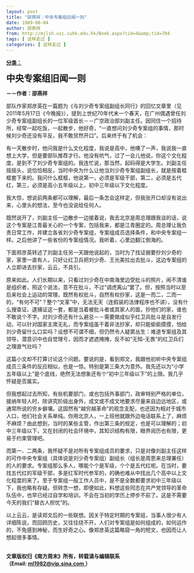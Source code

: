 ```yaml
---
layout: post
title: "邵燕祥：中央专案组旧闻一则"
date: 1989-06-04
author: 邵燕祥
from: http://mjlsh.usc.cuhk.edu.hk/Book.aspx?cid=4&amp;tid=704
tags: [ 这样走过 ]
categories: [ 这样走过 ]
---
```


<div style="margin: 15px 10px 10px 0px;">
<div>
<span id="ctl00_ContentPlaceHolder1_chapter1_SubjectLabel" style="font-weight:bold;text-decoration:underline;">
   分类：
  </span>
</div>
<p>
<strong>
<font size="5">
    中央专案组旧闻一则
   </font>
</strong>
</p>
<p>
<strong>
   －－作者：邵燕祥
  </strong>
</p>
<p>
  部队作家郑彦英在一篇题为《与刘少奇专案组副组长同行》的回忆文章里（见2011年5月17日《今晚报》），提到上世纪70年代末一个春天，在广州偶遇曾任刘少奇专案组副组长的一位军级首长－－广空政治部刘副主任。因同住一个招待所，经常一起吃饭，一起散步，他好奇，“一直想问刘少奇专案组的事情，那时候刘少奇还没有平反，我不敢贸然开口”。后来终于有了机会：
 </p>
<p>
  有一天散步时，他问我是什么文化程度，我说是高中，他噢了一声，我说我一直想上大学，但是要部队推荐才行。他没有吭气，过了一会儿他说，你这个文化程度，是到不了刘少奇专案组的。我连忙说，那当然，起码得是大学生。刘副主任摇摇头，说恰恰相反，当时中央为什么让他当刘少奇专案组副组长，就是按着框框套下来的。我问什么框框，他说第一，必须是军级干部，第二，必须是五代红，第三，必须是高小五年级以上，初中三年级以下文化程度。
 </p>
<p>
  我大惊，想说前两条都可以理解，最后一条怎会这样定，但我张开口却没有说出来，心里头的想法，至今也没说给任何人。
 </p>
<p>
  既然说开了，刘副主任一边散步一边接着说，我去北京是周总理跟我谈的话，说这个专案是江青最关心的一个专案，包括我来，都是江青圈定的。周总理让我负责日常工作，并建立各省刘少奇专案组，专案组成员选择条件，和中央专案组一样。之后他讲了一些省份的专案组情况。我听着，心里边翻江倒海的。
 </p>
<p>
  下面郑彦英转述了刘副主任另一天跟他说起的，当时为了找证据要抄刘少奇的家，家里一直有人，只好让红卫兵把刘少奇、王光美拉出去批斗，这边专案组的人立即进去抄家，云云，不具引。
 </p>
<p>
  原来如此。人们长期以来，只看过刘少奇在中南海里边受批斗的照片，闹不清谁是组织者，照这个说法，意不在批斗，不过“调虎离山”罢了。但，按照当时以至后来社会上运动的常理，既然有权批斗，自然有权抄家，这是一而二，二而一的，“有何不可”？整个“文革”中，无法无天（连假装的法律程序也不讲），没有什么搜查证、逮捕证这一套，都是当着被批斗者或其家人的面，抄他们的家，谁也不敢说个不字。对刘少奇还有什么避忌－－需要做成似乎红卫兵批斗是自发行动，可以针对国家主席无礼，而专案组虽干着非法抄家，却只能偷偷摸摸，怕给刘少奇留什么口实吗？设想不可谓不细，但仍然令人疑窦丛生：难道专案组及其领导，潜意识中也自觉理亏，因而才遮遮掩掩，反不如“无知-无畏”的红卫兵们之理直气壮吗？
 </p>
<p>
  这篇小文却不打算讨论这个问题。要说的是，看到郑文，我跟他初听中央专案组成员三条件的反应相似，也是一惊。特别是第三条大为意外。我先还以为“小学五年级以上”是个底线，绝然无法想象还有个“初中三年级以下”的上限。我几乎怀疑是否属实。
 </p>
<p>
  但我想起过去所知，有些机要部门，或也包括外事部门，政审特别严格的单位，接纳年轻人时，除讲究阶级出身外，成文或不成文地要求尽量来自边远地区，或通常所说的穷乡僻壤。这固然有“越穷越革命”的观念支配，也还因为相对于城市人口，他们社会关系单纯。你用北京人，一上班他就跟外边电话联系上了，麻烦不麻烦？由此想到，当时的某些主管，作出第三条的规定，也是可以理解的；初中三年级以下，又在封闭的社会环境中，其知识结构有限，眼界阅历也有限，更易于约束管理吧。
 </p>
<p>
  而第一、二两条，我怀疑不是对所有专案组成员的要求，只是对像刘副主任这样的可作中央专案组（具体说是刘少奇专案组）副组长（组长是周恩来总理兼任）的人的要求。专案组那么多人，哪能个个是军级，个个是五代红呢。在当时，要找五代红的军级干部，多是红军时代参军的，的确也难从中找出几个高中以上文化程度的来了。至于专案组一般工作人员中，是不是全数都要求初中三年级以下，我也略有存疑。但转念一想，即便如此，料想这些同志在共产党领导的革命队伍中，也早已经过自学和培训，不会在当初的学历上停步不前了。这是不需要今天的我们“替古人担忧”的。
 </p>
<p>
  以上云云，是读郑文后的一些联想。因关于特定时期的专案组，当事人很少有人详细陈说，而回顾历史，又往往绕不开，人们对专案组是如何组成的，如何运作的，不免感到神秘，而生好奇之心。像郑彦英这篇略窥一角的短文，也因而让人想起很多事情。
 </p>
<p>
<br/>
<strong>
   文章版权归《南方周末》所有，转载请与编辑联系
   <br/>
   （Email:
  </strong>
<a href="mailto:ml1982@vip.sina.com">
<strong>
    ml1982@vip.sina.com
   </strong>
</a>
<strong>
   ）
  </strong>
</p>
</div>
